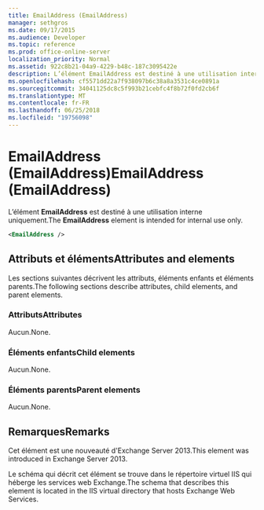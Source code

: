 ```yaml
---
title: EmailAddress (EmailAddress)
manager: sethgros
ms.date: 09/17/2015
ms.audience: Developer
ms.topic: reference
ms.prod: office-online-server
localization_priority: Normal
ms.assetid: 922c8b21-04a9-4229-b48c-187c3095422e
description: L’élément EmailAddress est destiné à une utilisation interne uniquement.
ms.openlocfilehash: cf5571dd22a7f938097b6c38a8a3531c4ce0891a
ms.sourcegitcommit: 34041125dc8c5f993b21cebfc4f8b72f0fd2cb6f
ms.translationtype: MT
ms.contentlocale: fr-FR
ms.lasthandoff: 06/25/2018
ms.locfileid: "19756098"
---
```

# <a name="emailaddress-emailaddress"></a><span data-ttu-id="25a1f-103">EmailAddress (EmailAddress)</span><span class="sxs-lookup"><span data-stu-id="25a1f-103">EmailAddress (EmailAddress)</span></span>

<span data-ttu-id="25a1f-104">L’élément **EmailAddress** est destiné à une utilisation interne uniquement.</span><span class="sxs-lookup"><span data-stu-id="25a1f-104">The **EmailAddress** element is intended for internal use only.</span></span> 
  
```XML
<EmailAddress />
```

## <a name="attributes-and-elements"></a><span data-ttu-id="25a1f-105">Attributs et éléments</span><span class="sxs-lookup"><span data-stu-id="25a1f-105">Attributes and elements</span></span>

<span data-ttu-id="25a1f-106">Les sections suivantes décrivent les attributs, éléments enfants et éléments parents.</span><span class="sxs-lookup"><span data-stu-id="25a1f-106">The following sections describe attributes, child elements, and parent elements.</span></span>
  
### <a name="attributes"></a><span data-ttu-id="25a1f-107">Attributs</span><span class="sxs-lookup"><span data-stu-id="25a1f-107">Attributes</span></span>

<span data-ttu-id="25a1f-108">Aucun.</span><span class="sxs-lookup"><span data-stu-id="25a1f-108">None.</span></span>
  
### <a name="child-elements"></a><span data-ttu-id="25a1f-109">Éléments enfants</span><span class="sxs-lookup"><span data-stu-id="25a1f-109">Child elements</span></span>

<span data-ttu-id="25a1f-110">Aucun.</span><span class="sxs-lookup"><span data-stu-id="25a1f-110">None.</span></span>
  
### <a name="parent-elements"></a><span data-ttu-id="25a1f-111">Éléments parents</span><span class="sxs-lookup"><span data-stu-id="25a1f-111">Parent elements</span></span>

<span data-ttu-id="25a1f-112">Aucun.</span><span class="sxs-lookup"><span data-stu-id="25a1f-112">None.</span></span>
  
## <a name="remarks"></a><span data-ttu-id="25a1f-113">Remarques</span><span class="sxs-lookup"><span data-stu-id="25a1f-113">Remarks</span></span>

<span data-ttu-id="25a1f-114">Cet élément est une nouveauté d'Exchange Server 2013.</span><span class="sxs-lookup"><span data-stu-id="25a1f-114">This element was introduced in Exchange Server 2013.</span></span>
  
<span data-ttu-id="25a1f-115">Le schéma qui décrit cet élément se trouve dans le répertoire virtuel IIS qui héberge les services web Exchange.</span><span class="sxs-lookup"><span data-stu-id="25a1f-115">The schema that describes this element is located in the IIS virtual directory that hosts Exchange Web Services.</span></span>
  


